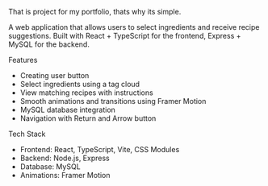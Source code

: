That is project for my portfolio, thats why its simple.

A web application that allows users to select ingredients and receive recipe suggestions. Built with React + TypeScript for the frontend, Express + MySQL for the backend.

Features

- Creating user button
- Select ingredients using a tag cloud
- View matching recipes with instructions
- Smooth animations and transitions using Framer Motion
- MySQL database integration
- Navigation with Return and Arrow button

Tech Stack

- Frontend: React, TypeScript, Vite, CSS Modules
- Backend: Node.js, Express
- Database: MySQL
- Animations: Framer Motion
